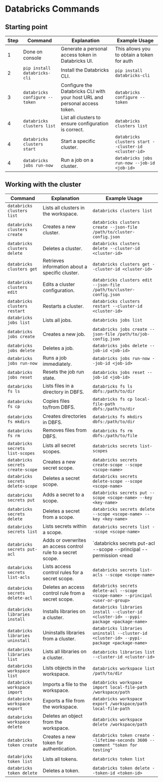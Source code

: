 # Databricks Commands

## Starting point

| Step | Command | Explanation | Example Usage |
|------|---------|-------------|---------------|
| 1 | Done on console | Generate a personal access token in Databricks UI. | This allows you to obtain a token for auth |
| 2 | `pip install databricks-cli` | Install the Databricks CLI. | `pip install databricks-cli` |
| 3 | `databricks configure --token` | Configure the Databricks CLI with your host URL and personal access token. | `databricks configure --token` |
| 4 | `databricks clusters list` | List all clusters to ensure configuration is correct. | `databricks clusters list` |
| 4 | `databricks clusters start` | Start a specific cluster. | `databricks clusters start --cluster-id <cluster-id>` |
| 4 | `databricks jobs run-now` | Run a job on a cluster. | `databricks jobs run-now --job-id <job-id>` |

## Working with the cluster

| Command | Explanation | Example Usage |
|---------|-------------|---------------|
| `databricks clusters list` | Lists all clusters in the workspace. | `databricks clusters list` |
| `databricks clusters create` | Creates a new cluster. | `databricks clusters create --json-file /path/to/cluster-config.json` |
| `databricks clusters delete` | Deletes a cluster. | `databricks clusters delete --cluster-id <cluster-id>` |
| `databricks clusters get` | Retrieves information about a specific cluster. | `databricks clusters get --cluster-id <cluster-id>` |
| `databricks clusters edit` | Edits a cluster configuration. | `databricks clusters edit --json-file /path/to/cluster-config.json` |
| `databricks clusters restart` | Restarts a cluster. | `databricks clusters restart --cluster-id <cluster-id>` |
| `databricks jobs list` | Lists all jobs. | `databricks jobs list` |
| `databricks jobs create` | Creates a new job. | `databricks jobs create --json-file /path/to/job-config.json` |
| `databricks jobs delete` | Deletes a job. | `databricks jobs delete --job-id <job-id>` |
| `databricks jobs run-now` | Runs a job immediately. | `databricks jobs run-now --job-id <job-id>` |
| `databricks jobs reset` | Resets the job run state. | `databricks jobs reset --job-id <job-id>` |
| `databricks fs ls` | Lists files in a directory in DBFS. | `databricks fs ls dbfs:/path/to/dir` |
| `databricks fs cp` | Copies files to/from DBFS. | `databricks fs cp local-file-path dbfs:/path/to/dir` |
| `databricks fs mkdirs` | Creates directories in DBFS. | `databricks fs mkdirs dbfs:/path/to/dir` |
| `databricks fs rm` | Removes files from DBFS. | `databricks fs rm dbfs:/path/to/file` |
| `databricks secrets list-scopes` | Lists all secret scopes. | `databricks secrets list-scopes` |
| `databricks secrets create-scope` | Creates a new secret scope. | `databricks secrets create-scope --scope <scope-name>` |
| `databricks secrets delete-scope` | Deletes a secret scope. | `databricks secrets delete-scope --scope <scope-name>` |
| `databricks secrets put` | Adds a secret to a scope. | `databricks secrets put --scope <scope-name> --key <key-name>` |
| `databricks secrets delete` | Deletes a secret from a scope. | `databricks secrets delete --scope <scope-name> --key <key-name>` |
| `databricks secrets list` | Lists secrets within a scope. | `databricks secrets list --scope <scope-name>` |
| `databricks secrets put-acl` | Adds or overwrites an access control rule to a secret scope. | `databricks secrets put-acl --scope <scope-name> --principal <user-or-group> --permission <read|write>` |
| `databricks secrets list-acls` | Lists access control rules for a secret scope. | `databricks secrets list-acls --scope <scope-name>` |
| `databricks secrets delete-acl` | Deletes an access control rule from a secret scope. | `databricks secrets delete-acl --scope <scope-name> --principal <user-or-group>` |
| `databricks libraries install` | Installs libraries on a cluster. | `databricks libraries install --cluster-id <cluster-id> --pypi-package <package-name>` |
| `databricks libraries uninstall` | Uninstalls libraries from a cluster. | `databricks libraries uninstall --cluster-id <cluster-id> --pypi-package <package-name>` |
| `databricks libraries list` | Lists all libraries on a cluster. | `databricks libraries list --cluster-id <cluster-id>` |
| `databricks workspace list` | Lists objects in the workspace. | `databricks workspace list /path/to/dir` |
| `databricks workspace import` | Imports a file to the workspace. | `databricks workspace import local-file-path /workspace/path` |
| `databricks workspace export` | Exports a file from the workspace. | `databricks workspace export /workspace/path local-file-path` |
| `databricks workspace delete` | Deletes an object from the workspace. | `databricks workspace delete /workspace/path` |
| `databricks token create` | Creates a new token for authentication. | `databricks token create --lifetime-seconds 3600 --comment "token for testing"` |
| `databricks token list` | Lists all tokens. | `databricks token list` |
| `databricks token delete` | Deletes a token. | `databricks token delete --token-id <token-id>` |
